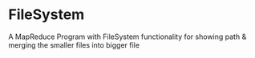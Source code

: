 # FileSystem
A MapReduce Program with FileSystem functionality for showing path &amp; merging the smaller files into bigger file
